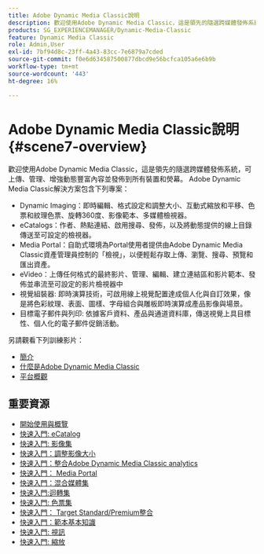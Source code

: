 ```yaml
---
title: Adobe Dynamic Media Classic說明
description: 歡迎使用Adobe Dynamic Media Classic，這是領先的隨選跨媒體發佈系統，可上傳、管理、增強動態豐富內容並發佈到所有裝置和熒幕。
products: SG_EXPERIENCEMANAGER/Dynamic-Media-Classic
feature: Dynamic Media Classic
role: Admin,User
exl-id: 7bf94d8c-23ff-4a43-83cc-7e6879a7cded
source-git-commit: f0e6d634587500877dbcd9e56bcfca105a6e6b9b
workflow-type: tm+mt
source-wordcount: '443'
ht-degree: 16%

---
```


# Adobe Dynamic Media Classic說明 {#scene7-overview}

歡迎使用Adobe Dynamic Media Classic，這是領先的隨選跨媒體發佈系統，可上傳、管理、增強動態豐富內容並發佈到所有裝置和熒幕。 Adobe Dynamic Media Classic解決方案包含下列專案：

* Dynamic Imaging：即時編輯、格式設定和調整大小、互動式縮放和平移、色票和紋理色票、旋轉360度、影像範本、多媒體檢視器。
* eCatalogs：作者、熱點連結、啟用搜尋、發佈，以及將動態提供的線上目錄傳送至可設定的檢視器。
* Media Portal：自助式環境為Portal使用者提供由Adobe Dynamic Media Classic資產管理員控制的「檢視」，以便輕鬆存取上傳、瀏覽、搜尋、預覽和匯出資產。
* eVideo：上傳任何格式的最終影片、管理、編輯、建立連結區和影片範本、發佈並串流至可設定的影片檢視器中
* 視覺組裝器: 即時演算技術，可啟用線上視覺配置達成個人化與自訂效果，像是將色彩紋理、表面、圖樣、字母組合與雕板即時演算成產品影像與場景。
* 目標電子郵件與列印: 依據客戶資料、產品與通道資料庫，傳送視覺上具目標性、個人化的電子郵件促銷活動。

另請觀看下列訓練影片：

* [簡介](https://s7d5.scene7.com/s7viewers/html5/VideoViewer.html?videoserverurl=https://s7d5.scene7.com/is/content/&amp;emailurl=https://s7d5.scene7.com/s7/emailFriend&amp;serverUrl=https://s7d5.scene7.com/is/image/&amp;config=Scene7SharedAssets/Universal_HTML5_Video&amp;contenturl=https://s7d5.scene7.com/skins/&amp;asset=S7tutorials/570_Introduction_converted%20renamed_Getting%20Started-AVS)
* [什麼是Adobe Dynamic Media Classic](https://s7d5.scene7.com/s7viewers/html5/VideoViewer.html?videoserverurl=https://s7d5.scene7.com/is/content/&amp;emailurl=https://s7d5.scene7.com/s7/emailFriend&amp;serverUrl=https://s7d5.scene7.com/is/image/&amp;config=Scene7SharedAssets/Universal_HTML5_Video&amp;contenturl=https://s7d5.scene7.com/skins/&amp;asset=S7tutorials/577_What%20is%20Scene7_converted%20renamed_Getting%20Started-AVS)
* [平台概觀](https://s7d5.scene7.com/s7viewers/html5/VideoViewer.html?videoserverurl=https://s7d5.scene7.com/is/content/&amp;emailurl=https://s7d5.scene7.com/s7/emailFriend&amp;serverUrl=https://s7d5.scene7.com/is/image/&amp;config=Scene7SharedAssets/Universal_HTML5_Video&amp;contenturl=https://s7d5.scene7.com/skins/&amp;asset=S7tutorials/572_Platform%20Overview_converted%20renamed_Getting%20Started-AVS)

## 重要資源

* [開始使用與概覽](/help/dmc-platform-overview.md)
* [快速入門: eCatalog](/help/quick-start-ecatalog.md)
* [快速入門: 影像集](/help/quick-start-image-sets.md)
* [快速入門：調整影像大小](/help/quick-start-image-sizing.md)
* [快速入門：整合Adobe Dynamic Media Classic analytics](/help/quick-start-integrating-dmc-analytics.md)
* [快速入門： Media Portal](/help/quick-start-media-portal-administration.md)
* [快速入門：混合媒體集](/help/quick-start-mixed-media-sets.md)
* [快速入門:迴轉集](/help/quick-start-spin-sets.md)
* [快速入門: 色票集](/help/quick-start-swatch-sets.md)
* [快速入門： Target Standard/Premium整合](/help/quick-start-target-integration.md)
* [快速入門：範本基本知識](/help/quick-start-template-basics.md)
* [快速入門: 視訊](/help/quick-start-video.md)
* [快速入門: 縮放](/help/quick-start-zoom.md)
